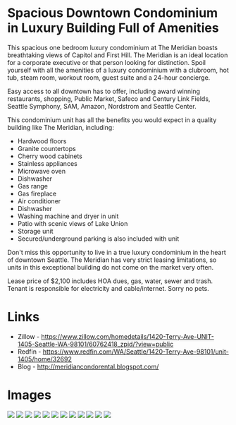 # Spacious Downtown Condominium in Luxury Building Full of Amenities

This spacious one bedroom luxury condominium at The Meridian boasts breathtaking views of Capitol and First Hill. The Meridian is an ideal location for a corporate executive or that person looking for distinction. Spoil yourself with all the amenities of a luxury condominium with a clubroom, hot tub, steam room, workout room, guest suite and a 24-hour concierge.

Easy access to all downtown has to offer, including award winning restaurants, shopping, Public Market, Safeco and Century Link Fields, Seattle Symphony, SAM, Amazon, Nordstrom and Seattle Center.

This condominium unit has all the benefits you would expect in a quality building like The Meridian, including:

* Hardwood floors
* Granite countertops
* Cherry wood cabinets
* Stainless appliances
* Microwave oven
* Dishwasher
* Gas range
* Gas fireplace
* Air conditioner
* Dishwasher
* Washing machine and dryer in unit
* Patio with scenic views of Lake Union
* Storage unit
* Secured/underground parking is also included with unit

Don't miss this opportunity to live in a true luxury condominium in the heart of downtown Seattle. The Meridian has very strict leasing limitations, so units in this exceptional building do not come on the market very often.

Lease price of $2,100 includes HOA dues, gas, water, sewer and trash. Tenant is responsible for electricity and cable/internet. Sorry no pets.

# Links
* Zillow - https://www.zillow.com/homedetails/1420-Terry-Ave-UNIT-1405-Seattle-WA-98101/60762418_zpid/?view=public
* Redfin - https://www.redfin.com/WA/Seattle/1420-Terry-Ave-98101/unit-1405/home/32692
* Blog - http://meridiancondorental.blogspot.com/

# Images
![](img/1.jpg)
![](img/2.jpg)
![](img/3.jpg)
![](img/4.jpg)
![](img/5.jpg)
![](img/6.jpg)
![](img/7.jpg)
![](img/8.jpg)
![](img/9.jpg)
![](img/10.jpg)
![](img/11.jpg)
![](img/12.jpg)
